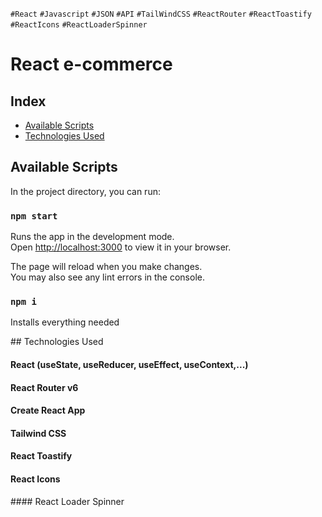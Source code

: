 `#React` `#Javascript` `#JSON` `#API` `#TailWindCSS` `#ReactRouter` `#ReactToastify` `#ReactIcons` `#ReactLoaderSpinner`

# React e-commerce 

## Index 

- [Available Scripts](#available-scripts)
- [Technologies Used](#technologies-used)

## Available Scripts

In the project directory, you can run:

### `npm start`

Runs the app in the development mode.\
Open [http://localhost:3000](http://localhost:3000) to view it in your browser.

The page will reload when you make changes.\
You may also see any lint errors in the console.

### `npm i`

Installs everything needed

## Technologies Used

#### React (useState, useReducer, useEffect, useContext,...)
#### React Router v6
#### Create React App
#### Tailwind CSS
#### React Toastify
#### React Icons
#### React Loader Spinner  


